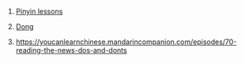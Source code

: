 1. [Pinyin lessons](https://www.learn-chinese.com/pinyin-lesson-1-introduction-to-pinyin/)

1. [Dong](https://resources.allsetlearning.com/chinese/grammar/Potential_complement_%22-bu_dong%22_for_not_understanding)
2. https://youcanlearnchinese.mandarincompanion.com/episodes/70-reading-the-news-dos-and-donts
